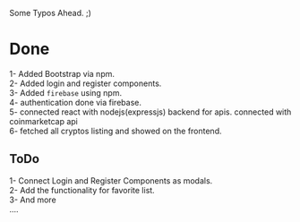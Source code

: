 Some Typos Ahead. ;)
# Done
1- Added Bootstrap via npm.  
2- Added login and register components.  
3- Added `firebase` using npm.  
4- authentication done via firebase.  
5- connected react with nodejs(expressjs) backend for apis.
connected with coinmarketcap api  
6- fetched all cryptos listing and showed on the frontend.  

## ToDo
1- Connect Login and Register Components as modals.  
2- Add the functionality for favorite list.  
3- And more  
....
###

####